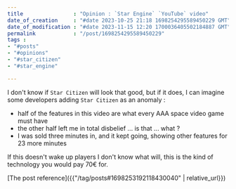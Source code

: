 ```yaml
---
title                : "Opinion : `Star Engine` `YouTube` video"
date_of_creation     : "#date 2023-10-25 21:18 1698254295589450229 GMT"
date_of_modification : "#date 2023-11-15 12:20 1700036405502184887 GMT"
permalink            : "/post/1698254295589450229"
tags :
- "#posts"
- "#opinions"
- "#star_citizen"
- "#star_engine"

---
```


I don't know if `Star Citizen` will look that good, but if it does, I can imagine some developers adding `Star Citizen` as an anomaly :
- half of the features in this video are what every AAA space video game must have
- the other half left me in total disbelief ... is that ... what ?
- I was sold three minutes in, and it kept going, showing other features for 23 more minutes

If this doesn't wake up players I don't know what will, this is the kind of technology you would pay 70€ for.

[The post reference]({{"/tag/posts#1698253192118430040" | relative_url}})

